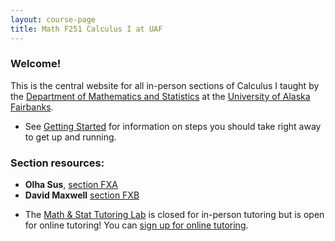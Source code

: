 ```yaml
---
layout: course-page
title: Math F251 Calculus I at UAF
---
```


### Welcome!

This is the central website for all in-person sections of Calculus I 
taught by the [Department of Mathematics and Statistics](http://www.uaf.edu/dms)
at the [University of Alaska Fairbanks](http://www.uaf.edu).

* See [Getting Started](week1) for information on steps you should take right away to get up and running.

### Section resources:

  - **Olha Sus**, [section FXA](https://olhasus.github.io/MATH-F251X-FXA-/)
  - **David Maxwell** [section FXB](http://damaxwell.github.io/math251)

* The [Math & Stat Tutoring Lab](https://www.uaf.edu/dms/mathlab/index.php) is closed for in-person tutoring but is open for online tutoring!  You can [sign up for online tutoring](https://fairbanks.go-redrock.com/).
